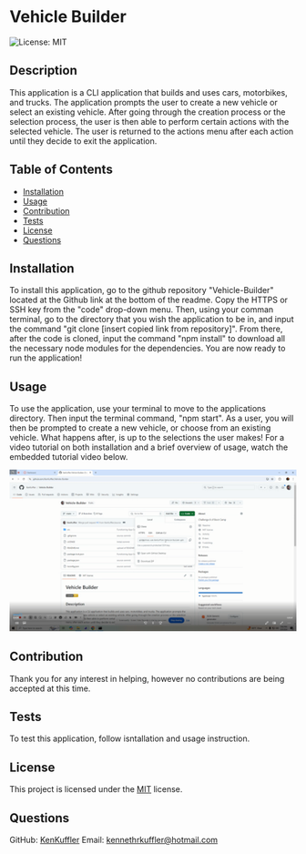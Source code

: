 # Vehicle Builder

![License: MIT](https://img.shields.io/badge/License-MIT-yellow.svg)

## Description
This application is a CLI application that builds and uses cars, motorbikes, and trucks. The application prompts the user to create a new vehicle or select an existing vehicle. After going through the creation process or the selection process, the user is then able to perform certain actions with the selected vehicle. The user is returned to the actions menu after each action until they decide to exit the application.

## Table of Contents
- [Installation](#installation)
- [Usage](#usage)
- [Contribution](#contribution)
- [Tests](#tests)
- [License](#license)
- [Questions](#questions)

## Installation
To install this application, go to the github repository "Vehicle-Builder" located at the Github link at the bottom of the readme. Copy the HTTPS or SSH key from the "code" drop-down menu. Then, using your comman terminal, go to the directory that you wish the application to be in, and input the command "git clone [insert copied link from repository]". From there, after the code is cloned, input the command "npm install" to download all the necessary node modules for the dependencies. You are now ready to run the application!

## Usage
To use the application, use your terminal to move to the applications directory. Then input the terminal command, "npm start". As a user, you will then be prompted to create a new vehicle, or choose from an existing vehicle. What happens after, is up to the selections the user makes! For a video tutorial on both installation and a brief overview of usage, watch the embedded tutorial video below.

[![Demo](./Screenshot%20(18).png)](./Vehicle%20Builder%20Tutorial.webm)

## Contribution
Thank you for any interest in helping, however no contributions are being accepted at this time.

## Tests
To test this application, follow isntallation and usage instruction.

## License

This project is licensed under the [MIT](https://opensource.org/licenses/MIT) license.


## Questions
GitHub: [KenKuffler](https://github.com/KenKuffler)
Email: kennethrkuffler@hotmail.com